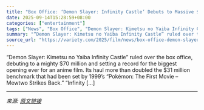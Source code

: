 ```yaml
---
title: "Box Office: ‘Demon Slayer: Infinity Castle’ Debuts to Massive $70 Million, Smashing Opening Weekend Records for Anime"
date: 2025-09-14T15:28:59+08:00
categories: ["entertainment"]
tags: ["News", "Box Office", "Demon Slayer: Kimetsu no Yaiba Infinity Castle", "The Long Walk"]
summary: "“Demon Slayer: Kimetsu no Yaiba Infinity Castle” ruled over the box office, debuting to a mighty $70 million and setting a record for the biggest opening ever for an anime film. Its haul more than dou"
source_url: "https://variety.com/2025/film/news/box-office-demon-slayer-infinity-castle-anime-record-opening-1236517827/"
---
```


“Demon Slayer: Kimetsu no Yaiba Infinity Castle” ruled over the box office, debuting to a mighty $70 million and setting a record for the biggest opening ever for an anime film. Its haul more than doubled the $31 million benchmark that had been set by 1999&#8217;s “Pokémon: The First Movie – Mewtwo Strikes Back.” “Infinity [&#8230;]

---

*来源: [原文链接](https://variety.com/2025/film/news/box-office-demon-slayer-infinity-castle-anime-record-opening-1236517827/)*
